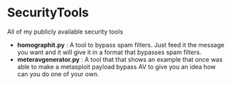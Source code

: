 # SecurityTools
All of my publicly available security tools
* **homographit.py** : A tool to bypass spam filters. Just feed it the message you want and it will give it in a format that bypasses spam filters. 
* **meteravgenerator.py** : A tool that that shows an example that once was able to make a metasploit payload bypass AV to give you an idea how can you do one of your own.
